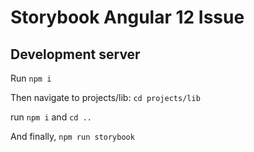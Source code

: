# Storybook Angular 12 Issue


## Development server

Run `npm i`

Then navigate to projects/lib:
`cd projects/lib`

run `npm i` and `cd ..`

And finally,
`npm run storybook`
